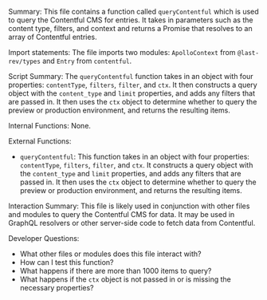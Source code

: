 Summary:
This file contains a function called `queryContentful` which is used to query the Contentful CMS for entries. It takes in parameters such as the content type, filters, and context and returns a Promise that resolves to an array of Contentful entries.

Import statements:
The file imports two modules: `ApolloContext` from `@last-rev/types` and `Entry` from `contentful`.

Script Summary:
The `queryContentful` function takes in an object with four properties: `contentType`, `filters`, `filter`, and `ctx`. It then constructs a query object with the `content_type` and `limit` properties, and adds any filters that are passed in. It then uses the `ctx` object to determine whether to query the preview or production environment, and returns the resulting items.

Internal Functions:
None.

External Functions:
- `queryContentful`: This function takes in an object with four properties: `contentType`, `filters`, `filter`, and `ctx`. It constructs a query object with the `content_type` and `limit` properties, and adds any filters that are passed in. It then uses the `ctx` object to determine whether to query the preview or production environment, and returns the resulting items.

Interaction Summary:
This file is likely used in conjunction with other files and modules to query the Contentful CMS for data. It may be used in GraphQL resolvers or other server-side code to fetch data from Contentful.

Developer Questions:
- What other files or modules does this file interact with?
- How can I test this function?
- What happens if there are more than 1000 items to query?
- What happens if the `ctx` object is not passed in or is missing the necessary properties?
